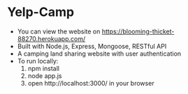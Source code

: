 # Yelp-Camp
* You can view the website on https://blooming-thicket-88270.herokuapp.com/
* Built with Node.js, Express, Mongoose, RESTful API
* A camping land sharing website with user authentication
* To run locally:
  1. npm install
  2. node app.js
  3. open http://localhost:3000/ in your browser
